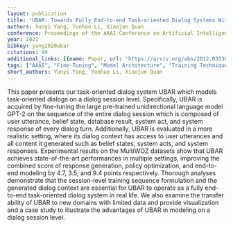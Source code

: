 ```yaml
---
layout: publication
title: 'UBAR: Towards Fully End-to-end Task-oriented Dialog Systems With GPT-2'
authors: Yunyi Yang, Yunhao Li, Xiaojun Quan
conference: Proceedings of the AAAI Conference on Artificial Intelligence
year: 2021
bibkey: yang2020ubar
citations: 99
additional_links: [{name: Paper, url: 'https://arxiv.org/abs/2012.03539'}]
tags: ["AAAI", "Fine-Tuning", "Model Architecture", "Training Techniques"]
short_authors: Yunyi Yang, Yunhao Li, Xiaojun Quan
---
```

This paper presents our task-oriented dialog system UBAR which models
task-oriented dialogs on a dialog session level. Specifically, UBAR is acquired
by fine-tuning the large pre-trained unidirectional language model GPT-2 on the
sequence of the entire dialog session which is composed of user utterance,
belief state, database result, system act, and system response of every dialog
turn. Additionally, UBAR is evaluated in a more realistic setting, where its
dialog context has access to user utterances and all content it generated such
as belief states, system acts, and system responses. Experimental results on
the MultiWOZ datasets show that UBAR achieves state-of-the-art performances in
multiple settings, improving the combined score of response generation, policy
optimization, and end-to-end modeling by 4.7, 3.5, and 9.4 points respectively.
Thorough analyses demonstrate that the session-level training sequence
formulation and the generated dialog context are essential for UBAR to operate
as a fully end-to-end task-oriented dialog system in real life. We also examine
the transfer ability of UBAR to new domains with limited data and provide
visualization and a case study to illustrate the advantages of UBAR in modeling
on a dialog session level.